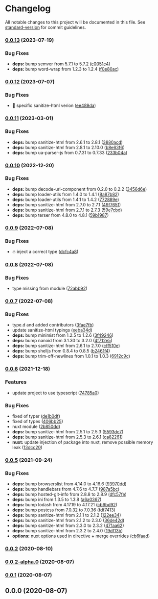 # Changelog

All notable changes to this project will be documented in this file. See [standard-version](https://github.com/conventional-changelog/standard-version) for commit guidelines.

### [0.0.13](https://github.com/chantouchsek/v-sanitize/compare/v0.0.12...v0.0.13) (2023-07-19)


### Bug Fixes

* **deps:** bump semver from 5.7.1 to 5.7.2 ([c0051c4](https://github.com/chantouchsek/v-sanitize/commit/c0051c403f7435782c8cdec8866e42ff628c4817))
* **deps:** bump word-wrap from 1.2.3 to 1.2.4 ([f0e80ac](https://github.com/chantouchsek/v-sanitize/commit/f0e80ac0f4fd1e509c97cf5e60df57a5c7b2326e))

### [0.0.12](https://github.com/chantouchsek/v-sanitize/compare/v0.0.11...v0.0.12) (2023-07-07)


### Bug Fixes

* :bug: specific sanitize-html verion ([ee489da](https://github.com/chantouchsek/v-sanitize/commit/ee489dac2dbb3de123ee185e4550fa511bb4dbd9))

### [0.0.11](https://github.com/chantouchsek/v-sanitize/compare/v0.0.10...v0.0.11) (2023-03-01)


### Bug Fixes

* **deps:** bump sanitize-html from 2.6.1 to 2.8.1 ([3880acd](https://github.com/chantouchsek/v-sanitize/commit/3880acd0768bf899923f52ca0725d9bb89267fb4))
* **deps:** bump sanitize-html from 2.8.1 to 2.10.0 ([b8e63f6](https://github.com/chantouchsek/v-sanitize/commit/b8e63f6a8cd93d3d254e68bfca1b3a992146b4da))
* **deps:** bump ua-parser-js from 0.7.31 to 0.7.33 ([233b04a](https://github.com/chantouchsek/v-sanitize/commit/233b04a311bfefd3158c58d1db33069f725de8d4))

### [0.0.10](https://github.com/chantouchsek/v-sanitize/compare/v0.0.9...v0.0.10) (2022-12-20)


### Bug Fixes

* **deps:** bump decode-uri-component from 0.2.0 to 0.2.2 ([3456d6e](https://github.com/chantouchsek/v-sanitize/commit/3456d6e61472bc48c57a502550934942b17cc7f4))
* **deps:** bump loader-utils from 1.4.0 to 1.4.1 ([8a87b82](https://github.com/chantouchsek/v-sanitize/commit/8a87b820011f669878865ee8d9012c9162c44604))
* **deps:** bump loader-utils from 1.4.1 to 1.4.2 ([772889e](https://github.com/chantouchsek/v-sanitize/commit/772889e8f2cd97a7fb95894a3081b89f2bd372a9))
* **deps:** bump sanitize-html from 2.7.0 to 2.7.1 ([49f7651](https://github.com/chantouchsek/v-sanitize/commit/49f765149916382bad68dca202874e73453e0b52))
* **deps:** bump sanitize-html from 2.7.1 to 2.7.3 ([59e7cbd](https://github.com/chantouchsek/v-sanitize/commit/59e7cbd135a7d720153e83f33ab67755cb976c55))
* **deps:** bump terser from 4.8.0 to 4.8.1 ([59b1987](https://github.com/chantouchsek/v-sanitize/commit/59b198718c0a2eb1cad948e9f6c88223b62fe3ae))

### [0.0.9](https://github.com/chantouchsek/v-sanitize/compare/v0.0.8...v0.0.9) (2022-07-08)


### Bug Fixes

* :fire: inject a correct type ([dcfc4a8](https://github.com/chantouchsek/v-sanitize/commit/dcfc4a807bd2da364f2a7ba15ed34a746c43a391))

### [0.0.8](https://github.com/chantouchsek/v-sanitize/compare/v0.0.7...v0.0.8) (2022-07-08)


### Bug Fixes

* type missing from module ([72abb92](https://github.com/chantouchsek/v-sanitize/commit/72abb92370e1d006b17d605b8b0b90c9cea35dc1))

### [0.0.7](https://github.com/chantouchsek/v-sanitize/compare/v0.0.6...v0.0.7) (2022-07-08)


### Bug Fixes

* type.d and added contributors ([3fae7fb](https://github.com/chantouchsek/v-sanitize/commit/3fae7fba26102ab040c649415157e3fa891fbef0))
* update sanitize-html typings ([eeba34d](https://github.com/chantouchsek/v-sanitize/commit/eeba34d46d19b8a0594fe2e1ccd4ed6012f8b8c7))
* **deps:** bump minimist from 1.2.5 to 1.2.6 ([3f49246](https://github.com/chantouchsek/v-sanitize/commit/3f49246d007e135a9bf19bf263b8d117da557f3a))
* **deps:** bump nanoid from 3.1.30 to 3.2.0 ([4f712e5](https://github.com/chantouchsek/v-sanitize/commit/4f712e5648bb1cdaa9f861e8409180af4f210c4e))
* **deps:** bump sanitize-html from 2.6.1 to 2.7.0 ([cff510e](https://github.com/chantouchsek/v-sanitize/commit/cff510e7c5365e2806fee84d683706056da338c2))
* **deps:** bump shelljs from 0.8.4 to 0.8.5 ([b2461f4](https://github.com/chantouchsek/v-sanitize/commit/b2461f4168c8cb1520e356c686f163324b6a63c6))
* **deps:** bump trim-off-newlines from 1.0.1 to 1.0.3 ([6912c9c](https://github.com/chantouchsek/v-sanitize/commit/6912c9c72e096c054e56d1c32fb3842a743bd4c4))

### [0.0.6](https://github.com/chantouchsek/v-sanitize/compare/v0.0.5...v0.0.6) (2021-12-18)


### Features

* update project to use typescript ([74785a0](https://github.com/chantouchsek/v-sanitize/commit/74785a0b235b8f750cfe0f6f03338a040518a26a))


### Bug Fixes

* fixed of typer ([de1b0df](https://github.com/chantouchsek/v-sanitize/commit/de1b0dfffd1184b020a88e5a496356623197520c))
* fixed of types ([406bb25](https://github.com/chantouchsek/v-sanitize/commit/406bb25687948aa29efe86f3fc8ea4ea96d7cb38))
* nuxt module ([2b850dd](https://github.com/chantouchsek/v-sanitize/commit/2b850dd00fbee730e6edf28ca9ecee854e91e9e5))
* **deps:** bump sanitize-html from 2.5.1 to 2.5.3 ([5593dc7](https://github.com/chantouchsek/v-sanitize/commit/5593dc72d643d40618602d0cfaaef5eb05f1e9d9))
* **deps:** bump sanitize-html from 2.5.3 to 2.6.1 ([ca82261](https://github.com/chantouchsek/v-sanitize/commit/ca8226161b9de7ef8f673de84fff195f480bc68a))
* **nuxt:** update injection of package into nuxt, remove possible memory leak ([13dcc20](https://github.com/chantouchsek/v-sanitize/commit/13dcc2027299d1dd1e1e84ca59112ba881951867))

### [0.0.5](https://github.com/chantouchsek/v-sanitize/compare/v0.0.6...v0.0.5) (2021-09-24)

### Bug Fixes

* **deps:** bump browserslist from 4.14.0 to 4.16.6 ([93970dd](https://github.com/chantouchsek/v-sanitize/commit/93970ddc068c928ddb16aed1ce51f97a5d5e5473))
* **deps:** bump handlebars from 4.7.6 to 4.7.7 ([987a5bc](https://github.com/chantouchsek/v-sanitize/commit/987a5bca4c2b7d0c16c62290fcc60cdd2f51fc25))
* **deps:** bump hosted-git-info from 2.8.8 to 2.8.9 ([dfc57fe](https://github.com/chantouchsek/v-sanitize/commit/dfc57fe7a1afdc7de1532e0aa14f376999c8dd2d))
* **deps:** bump ini from 1.3.5 to 1.3.8 ([a6a0367](https://github.com/chantouchsek/v-sanitize/commit/a6a0367609853beadc9e972b845734eb87c6019e))
* **deps:** bump lodash from 4.17.19 to 4.17.21 ([cb9bd92](https://github.com/chantouchsek/v-sanitize/commit/cb9bd9284518eed952fafa807a55bccc486b4fbc))
* **deps:** bump postcss from 7.0.32 to 7.0.36 ([fdf7413](https://github.com/chantouchsek/v-sanitize/commit/fdf7413c04290a97c43773064653d4fdc917a4c0))
* **deps:** bump sanitize-html from 2.1.1 to 2.1.2 ([122ee34](https://github.com/chantouchsek/v-sanitize/commit/122ee34725cfad8ffc9567697554b0ab4211fb43))
* **deps:** bump sanitize-html from 2.1.2 to 2.3.0 ([36de42d](https://github.com/chantouchsek/v-sanitize/commit/36de42d73c3b1e9869adfe1abe93c92347966e1c))
* **deps:** bump sanitize-html from 2.3.0 to 2.3.2 ([471aa62](https://github.com/chantouchsek/v-sanitize/commit/471aa6284312915ff48de0ba0d57bb8dcaf32233))
* **deps:** bump sanitize-html from 2.3.2 to 2.4.0 ([19df13b](https://github.com/chantouchsek/v-sanitize/commit/19df13b117aa2c9757fec17041902f3bcd22331f))
* **options:** nuxt options used in directive + merge overrides ([cb6faad](https://github.com/chantouchsek/v-sanitize/commit/cb6faad404a9e47cbf4f65b595448b9f4e67d1dc))

### [0.0.2](https://github.com/Chantouch/v-sanitize/compare/v0.1.0...v0.0.2) (2020-08-10)

### [0.0.2-alpha.0](https://github.com/Chantouch/v-sanitize/compare/v0.0.1...v0.0.2-alpha.0) (2020-08-07)

### [0.0.1](https://github.com/Chantouch/v-sanitize/compare/v0.0.0...v0.0.1) (2020-08-07)

## 0.0.0 (2020-08-07)
